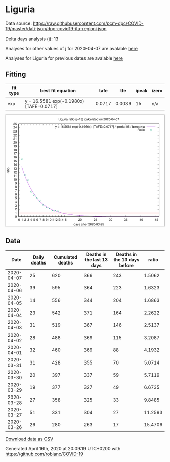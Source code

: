 # Liguria

Data source: https://raw.githubusercontent.com/pcm-dpc/COVID-19/master/dati-json/dpc-covid19-ita-regioni.json

Delta days analysis (j): 13

Analyses for other values of j for 2020-04-07 are avalable [here](../2020-04-07/README.md)

Analyses for Liguria for previous dates are avalable [here](../README.md)

## Fitting 
|fit type|best fit equation|tafe|tfe|ipeak|izero|
|-------|-----|--------|------|---|---|
|exp|y = 16.5581 exp(-0.1980x)  [TAFE=0.0717]|0.0717|0.0039|15|n/a|

![Plot](COVID-19_liguria_j13_2020-04-07.png)

## Data
|Date|Daily deaths|Cumulated deaths|Deaths in the last 13 days|Deaths in the 13 days before|ratio|
|----|----------|-----------|-------|--------------------|-----|
|2020-04-07|25|620|366|243|1.5062|
|2020-04-06|39|595|364|223|1.6323|
|2020-04-05|14|556|344|204|1.6863|
|2020-04-04|23|542|371|164|2.2622|
|2020-04-03|31|519|367|146|2.5137|
|2020-04-02|28|488|369|115|3.2087|
|2020-04-01|32|460|369|88|4.1932|
|2020-03-31|31|428|355|70|5.0714|
|2020-03-30|20|397|337|59|5.7119|
|2020-03-29|19|377|327|49|6.6735|
|2020-03-28|27|358|325|33|9.8485|
|2020-03-27|51|331|304|27|11.2593|
|2020-03-26|26|280|263|17|15.4706|

[Download data as CSV](COVID-19_liguria_j13_2020-04-07.csv)

Generated April 16th, 2020 at 20:09:19 UTC+0200 with https://github.com/robianc/COVID-19

